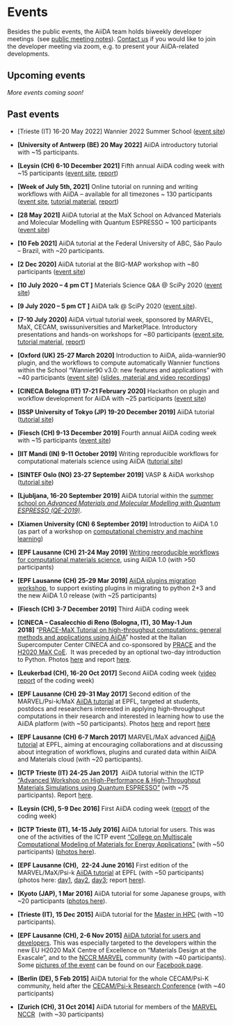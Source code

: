 # Events

Besides the public events, the AiiDA team holds biweekly developer meetings  (see [public meeting notes](https://hackmd.io/@aiida)). [Contact us](mailto:developers@aiida.net) if you would like to join the developer meeting via zoom, e.g. to present your AiiDA-related developments.

## Upcoming events

_More events coming soon!_

## Past events

- \[Trieste (IT) 16-20 May 2022\] Wannier 2022 Summer School ([event site](http://indico.ictp.it/event/9789/))
- **\[University of Antwerp (BE) 20 May 2022\]** AiiDA introductory tutorial with ~15 participants.
- **\[Leysin (CH) 6-10 December 2021\]** Fifth annual AiiDA coding week with ~15 participants ([event site](https://www.aiida.net/aiida-coding-week-2021/), [report](https://www.aiida.net/report-from-the-aiida-coding-week-dec-2021/))
- **\[Week of July 5th, 2021\]** Online tutorial on running and writing workflows with AiiDA – available for all timezones ~ 130 participants ([event site](https://www.aiida.net/aiida-virtual-tutorial-july-2021/), [tutorial material](https://aiida-tutorials.readthedocs.io/en/tutorial-2021-intro/), [report](https://www.aiida.net/report-on-the-2021-aiida-virtual-tutorial/))
- **\[28 May 2021\]** AiiDA tutorial at the MaX School on Advanced Materials and Molecular Modelling with Quantum ESPRESSO ~ 100 participants ([event site](<http://indico.ictp.it/event/9616/#:~:text=The%20school%20will%20introduce%20students,%2DPerformance%20Computing%20(HPC).>))
- **\[10 Feb 2021\]** AiiDA tutorial at the Federal University of ABC, São Paulo – Brazil, with ~20 participants.
- **\[2 Dec 2020\]** AiiDA tutorial at the BIG-MAP workshop with ~80 participants ([event site](https://multiscale-modelling.eu/BigMapWorkshop2020))
- **\[10 July 2020 – 4 pm CT \]** Materials Science Q&A @ SciPy 2020 ([event site](https://www.scipy2020.scipy.org/schedule))
- **\[9 July 2020 – 5 pm CT \]** AiiDA talk @ SciPy 2020 ([event site](https://www.scipy2020.scipy.org/schedule)).
- **\[7-10 July 2020\]** AiiDA virtual tutorial week, sponsored by MARVEL, MaX, CECAM, swissuniversities and MarketPlace. Introductory presentations and hands-on workshops for ~80 participants ([event site](http://www.aiida.net/aiida-virtual-tutorial-july-2020), [tutorial material](https://aiida-tutorials.readthedocs.io/en/latest/pages/2020_Intro_Week/index.html), [report](http://www.aiida.net/report-on-the-2020-aiida-virtual-tutorial/))
- **\[Oxford (UK) 25-27 March 2020\]** Introduction to AiiDA, aiida-wannier90 plugin, and the workflows to compute automatically Wannier functions within the School “Wannier90 v3.0: new features and applications” with ~40 participants ([event site](http://www.wannier.org/events/school-oxford-2020/)) ([slides, material and video recordings](https://www.materialscloud.org/learn/sections/C8ad91/wannier90-v3-0-school-virtual-edition-2020))
- **\[CINECA Bologna (IT) 17-21 February 2020\]** Hackathon on plugin and workflow development for AiiDA with ~25 participants ([event site](https://events.prace-ri.eu/event/957/overview))
- **\[ISSP University of Tokyo (JP) 19-20 December 2019\]** AiiDA tutorial ([tutorial site](https://atztogo.github.io/AiiDA-tutorial-ISSP/))
- **\[Fiesch (CH) 9-13 December 2019\]** Fourth annual AiiDA coding week with ~15 participants ([event site](http://www.aiida.net/aiida-coding-week-2019/))
- **\[IIT Mandi (IN) 9-11 October 2019\]** Writing reproducible workflows for computational materials science using AiiDA ([tutorial site](http://aiidaworkshop.iitmandi.ac.in/))
- **\[SINTEF Oslo (NO) 23-27 September 2019\]** VASP & AiiDA workshop ([tutorial site](https://www.sigma2.no/vasp-and-aiida-workshop-0))
- **\[Ljubljana, 16-20 September 2019\]** AiiDA tutorial within the [summer school on _Advanced Materials and Molecular Modelling with Quantum ESPRESSO (QE-2019)_](http://qe2019.ijs.si/index.html).
- **\[Xiamen University (CN) 6 September 2019\]** Introduction to AiiDA 1.0 (as part of a workshop on [computational chemistry and machine learning](http://pcoss.xmu.edu.cn/workshop/))
- **\[EPF Lausanne (CH) 21-24 May 2019\]** [Writing reproducible workflows for computational materials science](http://www.aiida.net/tutorial-reproducible-workflows/), using AiiDA 1.0 (with >50 participants)
- **\[EPF Lausanne (CH) 25-29 Mar 2019\]** [AiiDA plugins migration workshop](http://www.aiida.net/aiida-plugins-migration-workshop-2019/), to support existing plugins in migrating to python 2+3 and the new AiiDA 1.0 release (with ~25 participants)
- **\[Fiesch (CH) 3-7 December 2019\]** Third AiiDA coding week
- **\[CINECA – Casalecchio di Reno (Bologna, IT), 30 May-1 Jun 2018\]** “[PRACE-MaX Tutorial on high-throughput computations: general methods and applications using AiiDA](https://events.prace-ri.eu/event/709/)” hosted at the Italian Supercomputer Center CINECA and co-sponsored by [PRACE](http://www.prace-ri.eu) and the [H2020 MaX CoE](http://max-centre.eu).  It was preceded by an optional two-day introduction to Python. Photos [here](https://www.facebook.com/media/set/?set=a.832898416917681.1073741841.254260741448121&type=1&l=d8cf65a9fa) and report [here](http://www.aiida.net/report-aiida-tutorial-cineca-may-2018/).
- **\[Leukerbad (CH), 16-20 Oct 2017\]** Second AiiDA coding week ([video report](http://www.aiida.net/news/outcome-of-the-aiida-coding-week-video/) of the coding week)
- **\[EPF Lausanne (CH) 29-31 May 2017\]** Second edition of the MARVEL/Psi-k/MaX [AiiDA tutorial](http://nccr-marvel.ch/en/events/aiida-tutorial-may-2017) at EPFL, targeted at students, postdocs and researchers interested in applying high-throughput computations in their research and interested in learning how to use the AiiDA platform (with ~50 participants). Photos [here](https://www.facebook.com/media/set/?set=a.659849004222624.1073741839.254260741448121&type=1&l=aa10a3771b) and report [here](http://psi-k.net/report-on-the-high-throughput-tutorial-using-aiida-2017/)
- **\[EPF Lausanne (CH) 6-7 March 2017\]** MARVEL/MaX advanced [AiiDA tutorial](http://nccr-marvel.ch/en/events/marvel-max-meeting-march-2017) at EPFL, aiming at encouraging collaborations and at discussing about integration of workflows, plugins and curated data within AiiDA and Materials cloud (with ~20 participants).
- **\[ICTP Trieste (IT) 24-25 Jan 2017\]**  AiiDA tutorial within the ICTP [“Advanced Workshop on High-Performance & High-Throughput Materials Simulations using Quantum ESPRESSO”](http://indico.ictp.it/event/7921/) (with ~75 participants). Report [here](http://www.aiida.net/report-aiida-tutorial-january-2017/).
- **\[Leysin (CH), 5-9 Dec 2016\]** First AiiDA coding week ([report](http://www.aiida.net/report-from-the-aiida-coding-week-dec-2016/) of the coding week)
- **\[ICTP Trieste (IT), 14-15 July 2016\]** AiiDA tutorial for users. This was one of the activities of the ICTP event [“College on Multiscale Computational Modeling of Materials for Energy Applications”](http://indico.ictp.it/event/7656/overview) (with ~50 participants) ([photos here](https://www.facebook.com/media/set/?set=a.524912414382951.1073741836.254260741448121&type=1&l=994febf474)).
- **\[EPF Lausanne (CH),  22-24 June 2016\]** First edition of the MARVEL/MaX/Psi-k [AiiDA tutorial](http://nccr-marvel.ch/en/events/aiida-tutorial-june-2016) at EPFL (with ~50 participants) (photos here: [day1](https://www.facebook.com/media/set/?set=a.503196473221212.1073741833.254260741448121&type=1&l=85d4593322), [day2](https://www.facebook.com/media/set/?set=a.503233563217503.1073741834.254260741448121&type=1&l=3f930b62c5), [day3](https://www.facebook.com/media/set/?set=a.503525399854986.1073741835.254260741448121&type=1&l=7ec21a0901); report [here](http://www.aiida.net/report-of-the-aiida-tutorial-of-last-year-june-2016-in-lausanne/)).
- **\[Kyoto (JAP), 1 Mar 2016\]** AiiDA tutorial for some Japanese groups, with ~20 participants ([photos here](https://www.facebook.com/media/set/?set=a.457922641081929.1073741831.254260741448121&type=1&l=4bdb3dbc74)).
- **\[Trieste (IT), 15 Dec 2015\]** AiiDA tutorial for the [Master in HPC](http://www.mhpc.it) (with ~10 participants).
- **\[EPF Lausanne (CH), 2-6 Nov 2015\]** [AiiDA tutorial for users and developers](http://nccr-marvel.ch/en/events/aiida-tutorial-coding-days). This was especially targeted to the developers within the new EU H2020 MaX Centre of Excellence on “Materials Design at the Exascale”, and to the [NCCR MARVEL](http://nccr-marvel.ch/) community (with ~40 participants). Some [pictures of the event](https://www.facebook.com/media/set/?set=a.423304691210391.1073741830.254260741448121&type=3) can be found on our [Facebook page](https://www.facebook.com/media/set/?set=a.423304691210391.1073741830.254260741448121&type=3).

- **\[Berlin (DE), 5 Feb 2015\]** AiiDA tutorial for the whole CECAM/Psi-K community, held after the [CECAM/Psi-k Research Conference](http://th.fhi-berlin.mpg.de/sitesub/meetings/cecampsik2015/index.php?n=Meeting.Program "CECAM/Psi-k Research Conference Berlin 2015") (with ~40 participants)
- **\[Zurich (CH), 31 Oct 2014\]** AiiDA tutorial for members of the [MARVEL NCCR](http://nccr-marvel.ch/)  (with ~30 participants)

